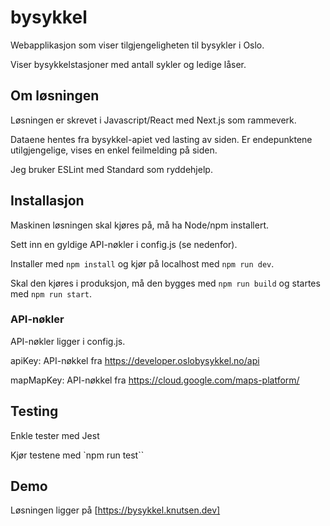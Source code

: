 # bysykkel
Webapplikasjon som viser tilgjengeligheten til bysykler i Oslo.

Viser bysykkelstasjoner med antall sykler og ledige låser.

## Om løsningen
Løsningen er skrevet i Javascript/React med Next.js som rammeverk.

Dataene hentes fra bysykkel-apiet ved lasting av siden. Er endepunktene utilgjengelige, vises en enkel feilmelding på siden.

Jeg bruker ESLint med Standard som ryddehjelp.

## Installasjon
Maskinen løsningen skal kjøres på, må ha Node/npm installert.

Sett inn en gyldige API-nøkler i config.js (se nedenfor).

Installer med `npm install` og kjør på localhost med `npm run dev`.

Skal den kjøres i produksjon, må den bygges med `npm run build` og startes med `npm run start`.

### API-nøkler
API-nøkler ligger i config.js.

apiKey: API-nøkkel fra https://developer.oslobysykkel.no/api 

mapMapKey: API-nøkkel fra https://cloud.google.com/maps-platform/

## Testing
Enkle tester med Jest

Kjør testene med `npm run test``

## Demo
Løsningen ligger på [https://bysykkel.knutsen.dev]

